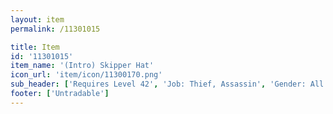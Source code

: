 ```yaml
---
layout: item
permalink: /11301015

title: Item
id: '11301015'
item_name: '(Intro) Skipper Hat'
icon_url: 'item/icon/11300170.png'
sub_header: ['Requires Level 42', 'Job: Thief, Assassin', 'Gender: All']
footer: ['Untradable']
---
```

